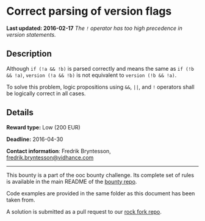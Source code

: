 # Correct parsing of version flags
**Last updated: 2016-02-17**
*The `!` operator has too high precedence in version statements.*

## Description
Although `if (!a && !b)` is parsed correctly and means the same as `if (!b && !a)`, `version (!a && !b)` is not equivalent to `version (!b && !a)`.

To solve this problem, logic propositions using `&&`, `||`, and `!` operators shall be logically correct in all cases.

## Details
**Reward type:** Low (200 EUR)

**Deadline:** 2016-04-30

**Contact information**: Fredrik Bryntesson, [fredrik.bryntesson@vidhance.com](mailto:fredrik.bryntesson@vidhance.com)

---

This bounty is a part of the ooc bounty challenge. Its complete set of rules is available in the main README of the [bounty repo](https://github.com/magic-lang/bounty).

Code examples are provided in the same folder as this document has been taken from.

A solution is submitted as a pull request to our [rock fork repo](https://github.com/magic-lang/rock).

